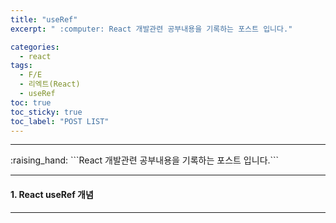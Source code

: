 ```yaml
---
title: "useRef"
excerpt: " :computer: React 개발관련 공부내용을 기록하는 포스트 입니다."

categories:
  - react
tags:
  - F/E
  - 리엑트(React)
  - useRef
toc: true
toc_sticky: true
toc_label: "POST LIST"
---
```


<hr>
:raising_hand:  ```React 개발관련 공부내용을 기록하는 포스트 입니다.```
<hr>

#### 1. React useRef 개념

---

